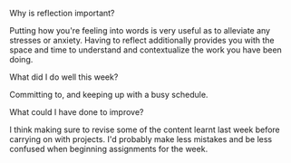 Why is reflection important?

Putting how you're feeling into words is very useful as to alleviate any stresses or anxiety. Having to reflect additionally provides you with the space and time to understand and contextualize the work you have been doing.

What did I do well this week?

Committing to, and keeping up with a busy schedule.

What could I have done to improve?

I think making sure to revise some of the content learnt last week before carrying on with projects. I'd probably make less mistakes and be less confused when beginning assignments for the week. 
